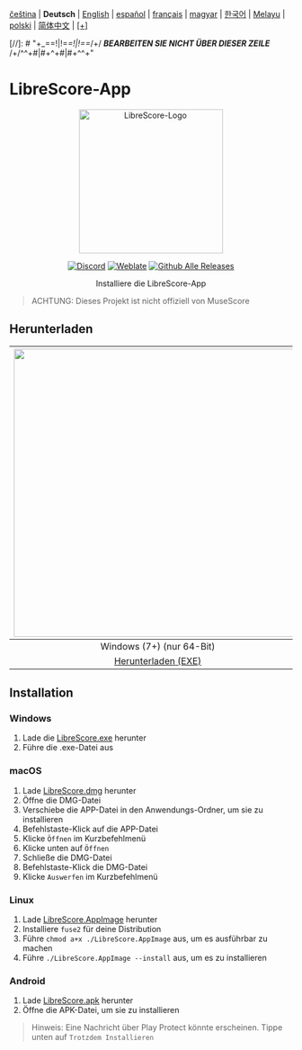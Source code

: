 <div dir="ltr" align="left">

‎[čeština](/docs/cs/PŘEČTĚTEMĚ.md) | ‎**Deutsch** | ‎[English](/docs/en/README.md) | ‎[español](/docs/es/LÉAME.md) | ‎[français](/docs/fr/LISEZMOI.md) | ‎[magyar](/docs/hu/OLVASSAEL.md) | ‎[한국어](/docs/ko/이것을읽어라.md) | ‎[Melayu](/docs/ms/BACASAYA.md) | ‎[polski](/docs/pl/PRZECZYTAJMNIE.md) | ‎[简体中文](/docs/zh-Hans/自述文件.md) | ‎[[+]](https://weblate.librescore.org/projects/librescore/docs)

[//]: # "\+\_==!|!=_=!|!==_/+/ ***BEARBEITEN SIE NICHT ÜBER DIESER ZEILE*** /+/^^+#|#+^+#|#+^^\+\"

# LibreScore-App

<div align="center">

<img src="https://github.com/LibreScore/dl-musescore/raw/master/images/logo.png" width="256" alt="LibreScore-Logo">

[![Discord](https://img.shields.io/discord/774491656643674122?color=5865F2&label=&labelColor=555555&logo=discord&logoColor=FFFFFF)](https://discord.gg/DKu7cUZ4XQ) [![Weblate](https://weblate.librescore.org/widgets/librescore/-/app-librescore/svg-badge.svg)](https://weblate.librescore.org/engage/librescore) [![Github Alle Releases](https://img.shields.io/github/downloads/LibreScore/app-librescore/total.svg?label=Downloads)](https://github.com/LibreScore/app-librescore/releases/latest)

Installiere die LibreScore-App

</div>

> ACHTUNG: Dieses Projekt ist nicht offiziell von MuseScore

## Herunterladen

| <img src="https://upload.wikimedia.org/wikipedia/commons/e/e2/Windows_logo_and_wordmark_-_2021.svg" width="512"> | <img src="https://upload.wikimedia.org/wikipedia/commons/2/21/MacOS_wordmark_%282017%29.svg" width="512"> |               <img src="https://upload.wikimedia.org/wikipedia/commons/3/35/Tux.svg" width="512">                |   <img src="https://upload.wikimedia.org/wikipedia/commons/3/31/Android_robot_head.svg" width="512">   |
| :--------------------------------------------------------------------------------------------------------------: | :-------------------------------------------------------------------------------------------------------: | :--------------------------------------------------------------------------------------------------------------: | :----------------------------------------------------------------------------------------------------: |
|                                            Windows (7+) (nur 64-Bit)                                            |                                        macOS (10.14+) (Rosetta 2)                                         |                                               Linux (nur 64-Bit)                                                |                                             Android (6.0+)                                             |
|      [Herunterladen (EXE)](https://github.com/LibreScore/app-librescore/releases/latest/download/LibreScore.exe)      |  [Herunterladen (DMG)](https://github.com/LibreScore/app-librescore/releases/latest/download/LibreScore.dmg)   | [Herunterladen (AppImage)](https://github.com/LibreScore/app-librescore/releases/latest/download/LibreScore.AppImage) | [Herunterladen (APK)](https://github.com/LibreScore/app-librescore/releases/latest/download/LibreScore.apk) |

## Installation

### Windows

1. Lade die [LibreScore.exe](https://github.com/LibreScore/app-librescore/releases/latest/download/LibreScore.exe) herunter
2. Führe die .exe-Datei aus

### macOS

1. Lade [LibreScore.dmg](https://github.com/LibreScore/app-librescore/releases/latest/download/LibreScore.dmg) herunter
2. Öffne die DMG-Datei
3. Verschiebe die APP-Datei in den Anwendungs-Ordner, um sie zu installieren
4. Befehlstaste-Klick auf die APP-Datei
5. Klicke `Öffnen` im Kurzbefehlmenü
6. Klicke unten auf `Öffnen`
7. Schließe die DMG-Datei
8. Befehlstaste-Klick die DMG-Datei
9. Klicke `Auswerfen` im Kurzbefehlmenü

### Linux

1. Lade [LibreScore.AppImage](https://github.com/LibreScore/app-librescore/releases/latest/download/LibreScore.AppImage) herunter
2. Installiere `fuse2` für deine Distribution
3. Führe `chmod a+x ./LibreScore.AppImage` aus, um es ausführbar zu machen
4. Führe `./LibreScore.AppImage --install` aus, um es zu installieren

### Android

1. Lade [LibreScore.apk](https://github.com/LibreScore/app-librescore/releases/latest/download/LibreScore.apk) herunter
2. Öffne die APK-Datei, um sie zu installieren

> Hinweis: Eine Nachricht über Play Protect könnte erscheinen. Tippe unten auf `Trotzdem Installieren`

</div>
